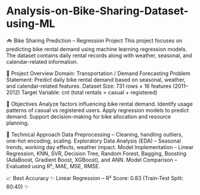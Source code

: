 # Analysis-on-Bike-Sharing-Dataset-using-ML

🚲 Bike Sharing Prediction – Regression Project
This project focuses on predicting bike rental demand using machine learning regression models. The dataset contains daily rental records along with weather, seasonal, and calendar-related information.

📌 Project Overview
Domain: Transportation / Demand Forecasting
Problem Statement: Predict daily bike rental demand based on seasonal, weather, and calendar-related features.
Dataset Size: 731 rows × 16 features (2011–2012)
Target Variable: cnt (total rentals = casual + registered)

🎯 Objectives
Analyze factors influencing bike rental demand.
Identify usage patterns of casual vs registered users.
Apply regression models to predict demand.
Support decision-making for bike allocation and resource planning.

🔬 Technical Approach
Data Preprocessing – Cleaning, handling outliers, one-hot encoding, scaling.
Exploratory Data Analysis (EDA) – Seasonal trends, working day effects, weather impact.
Model Implementation – Linear Regression, KNN, SVR, Decision Tree, Random Forest, Bagging, Boosting (AdaBoost, Gradient Boost, XGBoost), and ANN.
Model Comparison – Evaluated using R², MAE, MSE, RMSE.

📈 Best Accuracy
✨ Linear Regression – R² Score: 0.83 (Train-Test Split: 60:40) ✨
